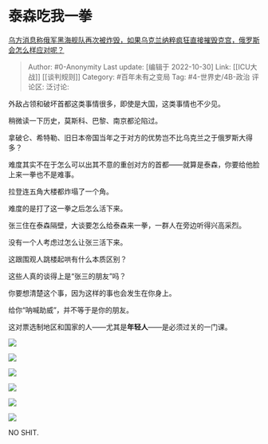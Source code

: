 # 泰森吃我一拳
[乌方消息称俄军黑海舰队再次被炸毁，如果乌克兰纳粹疯狂直接摧毁克宫，俄罗斯会怎么样应对呢？](https://www.zhihu.com/question/563418554/answer/2736985434)

> Author: #0-Anonymity
> Last update: [编辑于 2022-10-30]
> Link: [[ICU大战]] [[谈判规则]]
> Category: #百年未有之变局
> Tag: #4-世界史/4B-政治
> 评论区:
> 泛讨论:

外敌占领和破坏首都这类事情很多，即使是大国，这类事情也不少见。

稍微读一下历史，莫斯科、巴黎、南京都沦陷过。

拿破仑、希特勒、旧日本帝国当年之于对方的优势岂不比乌克兰之于俄罗斯大得多？

难度其实不在于怎么可以出其不意的重创对方的首都——就算是泰森，你要给他脸上来一拳也不是难事。

拉登连五角大楼都炸塌了一个角。

难度的是打了这一拳之后怎么活下来。

张三住在泰森隔壁，大谈要怎么给泰森来一拳，一群人在旁边听得兴高采烈。

没有一个人考虑过怎么让张三活下来。

这跟围观人跳楼起哄有什么本质区别？

这些人真的谈得上是“张三的朋友”吗？

你要想清楚这个事，因为这样的事也会发生在你身上。

给你“呐喊助威”，并不等于是你的朋友。

这对票选制地区和国家的人——尤其是**年轻人**——是必须过关的一门课。

![](https://pic1.zhimg.com/50/v2-189c52ba483263d7104b15a1f129065e_720w.jpg?source=1940ef5c)

![](https://picx1.zhimg.com/50/v2-e27a576082c72c33e08a18dd4bb9c749_720w.jpg?source=1940ef5c)

![](https://pic1.zhimg.com/50/v2-1910fecebfb267350785949d320345a9_720w.jpg?source=1940ef5c)

![](https://pic1.zhimg.com/50/v2-ef1de7ce9aa01a05993b94e9b8ced6a0_720w.jpg?source=1940ef5c)

![](https://pic1.zhimg.com/50/v2-1bb8357f698d126552df032c39e41799_720w.jpg?source=1940ef5c)

![](https://picx1.zhimg.com/50/v2-6a9a98001c828d52c7a822a5380d9398_720w.jpg?source=1940ef5c)

NO SHIT.
